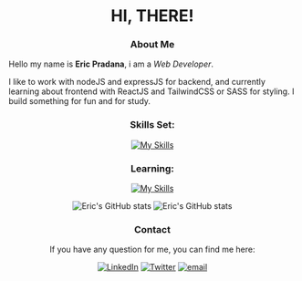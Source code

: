 <div align="center">

# **HI, THERE!**

### **About Me**

<div align="left">

Hello my name is **Eric Pradana**,
i am a _Web Developer_.

I like to work with nodeJS and expressJS for backend, and currently learning about frontend with ReactJS and TailwindCSS or SASS for styling. I build something for fun and for study.

</div>

### Skills Set:
  
[![My Skills](https://skills.thijs.gg/icons?i=js,html,css,react,nodejs,sass,tailwind)](https://skills.thijs.gg)

### Learning:

[![My Skills](https://skills.thijs.gg/icons?i=express,nextjs,python,java,php,graphql)](https://skills.thijs.gg)

![Eric's GitHub stats](https://github-readme-stats.vercel.app/api/top-langs/?username=ericprd&theme=cobalt) ![Eric's GitHub stats](https://github-readme-stats.vercel.app/api?username=ericprd&show_icons=true&theme=material-palenight)

### **Contact**

If you have any question for me,
you can find me here:

<a href="https://www.linkedin.com/in/eric-pradana-4887a91a4/"><img alt="LinkedIn" src="https://img.shields.io/badge/LinkedIn-0077B5?style=for-the-badge&logo=linkedin&logoColor=white"/></a>
<a href="https://twitter.com/_livingDe4th"><img alt="Twitter" src="https://img.shields.io/badge/Twitter-1DA1F2?style=for-the-badge&logo=twitter&logoColor=white"/></a>
<a href="mailto:ericpradana@proton.me"><img alt="email" src="https://img.shields.io/badge/ProtonMail-8B89CC?style=for-the-badge&logo=protonmail&logoColor=white"/></a>

</div>

